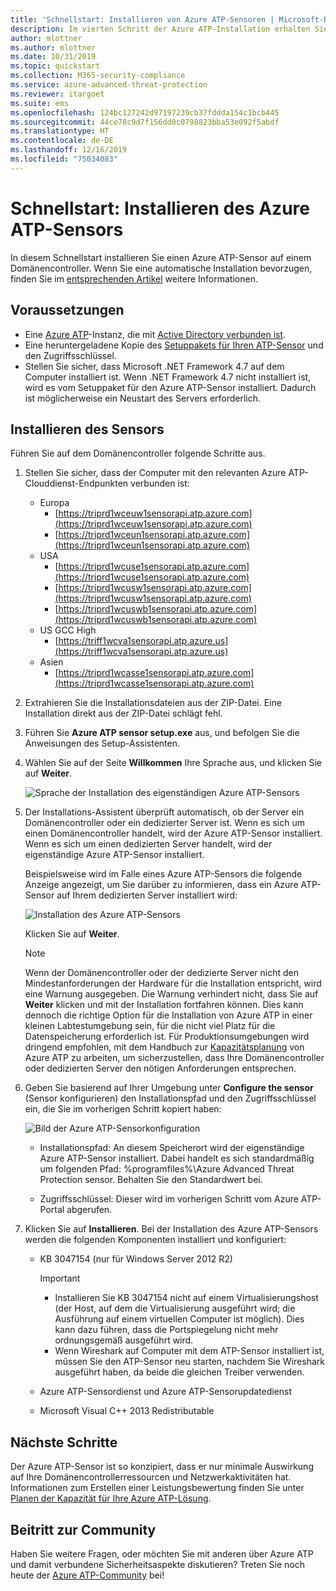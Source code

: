 ```yaml
---
title: 'Schnellstart: Installieren von Azure ATP-Sensoren | Microsoft-Dokumentation'
description: Im vierten Schritt der Azure ATP-Installation erhalten Sie Hilfe zur Installation des Azure ATP-Sensors.
author: mlottner
ms.author: mlottner
ms.date: 10/31/2019
ms.topic: quickstart
ms.collection: M365-security-compliance
ms.service: azure-advanced-threat-protection
ms.reviewer: itargoet
ms.suite: ems
ms.openlocfilehash: 124bc127242d97197239cb37fddda154c1bcb445
ms.sourcegitcommit: 44ce78c9d7f156dd0c0798823bba53e092f5abdf
ms.translationtype: HT
ms.contentlocale: de-DE
ms.lasthandoff: 12/16/2019
ms.locfileid: "75034083"
---
```

# <a name="quickstart-install-the-azure-atp-sensor"></a>Schnellstart: Installieren des Azure ATP-Sensors

In diesem Schnellstart installieren Sie einen Azure ATP-Sensor auf einem Domänencontroller. Wenn Sie eine automatische Installation bevorzugen, finden Sie im [entsprechenden Artikel](atp-silent-installation.md) weitere Informationen.

## <a name="prerequisites"></a>Voraussetzungen

- Eine [Azure ATP](install-atp-step1.md)-Instanz, die mit [Active Directory verbunden ist](install-atp-step2.md).
- Eine heruntergeladene Kopie des [Setuppakets für Ihren ATP-Sensor](install-atp-step3.md) und den Zugriffsschlüssel.
- Stellen Sie sicher, dass Microsoft .NET Framework 4.7 auf dem Computer installiert ist. Wenn .NET Framework 4.7 nicht installiert ist, wird es vom Setuppaket für den Azure ATP-Sensor installiert. Dadurch ist möglicherweise ein Neustart des Servers erforderlich.

## <a name="install-the-sensor"></a>Installieren des Sensors

Führen Sie auf dem Domänencontroller folgende Schritte aus.

1. Stellen Sie sicher, dass der Computer mit den relevanten Azure ATP-Clouddienst-Endpunkten verbunden ist:
   - Europa
      - [https://triprd1wceuw1sensorapi.atp.azure.com](https://triprd1wceuw1sensorapi.atp.azure.com) 
      - [https://triprd1wceun1sensorapi.atp.azure.com](https://triprd1wceun1sensorapi.atp.azure.com)
   - USA 
      - [https://triprd1wcuse1sensorapi.atp.azure.com](https://triprd1wcuse1sensorapi.atp.azure.com)
      - [https://triprd1wcusw1sensorapi.atp.azure.com](https://triprd1wcusw1sensorapi.atp.azure.com)
      - [https://triprd1wcuswb1sensorapi.atp.azure.com](https://triprd1wcuswb1sensorapi.atp.azure.com)
   - US GCC High
      - [https://triff1wcva1sensorapi.atp.azure.us](https://triff1wcva1sensorapi.atp.azure.us)
   - Asien
      - [https://triprd1wcasse1sensorapi.atp.azure.com](https://triprd1wcasse1sensorapi.atp.azure.com)

2. Extrahieren Sie die Installationsdateien aus der ZIP-Datei. Eine Installation direkt aus der ZIP-Datei schlägt fehl.

3. Führen Sie **Azure ATP sensor setup.exe** aus, und befolgen Sie die Anweisungen des Setup-Assistenten.

4. Wählen Sie auf der Seite **Willkommen** Ihre Sprache aus, und klicken Sie auf **Weiter**.

    ![Sprache der Installation des eigenständigen Azure ATP-Sensors](media/sensor-install-language.png)


5. Der Installations-Assistent überprüft automatisch, ob der Server ein Domänencontroller oder ein dedizierter Server ist. Wenn es sich um einen Domänencontroller handelt, wird der Azure ATP-Sensor installiert. Wenn es sich um einen dedizierten Server handelt, wird der eigenständige Azure ATP-Sensor installiert.
    
    Beispielsweise wird im Falle eines Azure ATP-Sensors die folgende Anzeige angezeigt, um Sie darüber zu informieren, dass ein Azure ATP-Sensor auf Ihrem dedizierten Server installiert wird:
    
    ![Installation des Azure ATP-Sensors](media/sensor-install-deployment-type.png)

   Klicken Sie auf **Weiter**.

    > [!NOTE] 
    > Wenn der Domänencontroller oder der dedizierte Server nicht den Mindestanforderungen der Hardware für die Installation entspricht, wird eine Warnung ausgegeben. Die Warnung verhindert nicht, dass Sie auf **Weiter** klicken und mit der Installation fortfahren können. Dies kann dennoch die richtige Option für die Installation von Azure ATP in einer kleinen Labtestumgebung sein, für die nicht viel Platz für die Datenspeicherung erforderlich ist. Für Produktionsumgebungen wird dringend empfohlen, mit dem Handbuch zur [Kapazitätsplanung](atp-capacity-planning.md) von Azure ATP zu arbeiten, um sicherzustellen, dass Ihre Domänencontroller oder dedizierten Server den nötigen Anforderungen entsprechen.

6. Geben Sie basierend auf Ihrer Umgebung unter **Configure the sensor** (Sensor konfigurieren) den Installationspfad und den Zugriffsschlüssel ein, die Sie im vorherigen Schritt kopiert haben:

    ![Bild der Azure ATP-Sensorkonfiguration](media/sensor-install-config.png)

      - Installationspfad: An diesem Speicherort wird der eigenständige Azure ATP-Sensor installiert. Dabei handelt es sich standardmäßig um folgenden Pfad: %programfiles%\Azure Advanced Threat Protection sensor. Behalten Sie den Standardwert bei.

     - Zugriffsschlüssel: Dieser wird im vorherigen Schritt vom Azure ATP-Portal abgerufen.
    
7. Klicken Sie auf **Installieren**. Bei der Installation des Azure ATP-Sensors werden die folgenden Komponenten installiert und konfiguriert:

    - KB 3047154 (nur für Windows Server 2012 R2)

        > [!IMPORTANT]
        > - Installieren Sie KB 3047154 nicht auf einem Virtualisierungshost (der Host, auf dem die Virtualisierung ausgeführt wird; die Ausführung auf einem virtuellen Computer ist möglich). Dies kann dazu führen, dass die Portspiegelung nicht mehr ordnungsgemäß ausgeführt wird. 
        > - Wenn Wireshark auf Computer mit dem ATP-Sensor installiert ist, müssen Sie den ATP-Sensor neu starten, nachdem Sie Wireshark ausgeführt haben, da beide die gleichen Treiber verwenden.

    - Azure ATP-Sensordienst und Azure ATP-Sensorupdatedienst
    - Microsoft Visual C++ 2013 Redistributable


## <a name="next-steps"></a>Nächste Schritte

Der Azure ATP-Sensor ist so konzipiert, dass er nur minimale Auswirkung auf Ihre Domänencontrollerressourcen und Netzwerkaktivitäten hat. Informationen zum Erstellen einer Leistungsbewertung finden Sie unter [Planen der Kapazität für Ihre Azure ATP-Lösung](install-atp-step5.md).


## <a name="join-the-community"></a>Beitritt zur Community

Haben Sie weitere Fragen, oder möchten Sie mit anderen über Azure ATP und damit verbundene Sicherheitsaspekte diskutieren? Treten Sie noch heute der [Azure ATP-Community](https://aka.ms/azureatpcommunity) bei!
